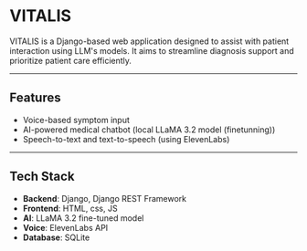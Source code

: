# VITALIS

VITALIS is a Django-based web application designed to assist with patient interaction using LLM's models. It aims to streamline diagnosis support and prioritize patient care efficiently.

---

## Features

- Voice-based symptom input
- AI-powered medical chatbot (local LLaMA 3.2 model (finetunning))
- Speech-to-text and text-to-speech (using ElevenLabs)

---

## Tech Stack

- **Backend**: Django, Django REST Framework
- **Frontend**: HTML, css, JS
- **AI**: LLaMA 3.2 fine-tuned model
- **Voice**: ElevenLabs API
- **Database**: SQLite 

